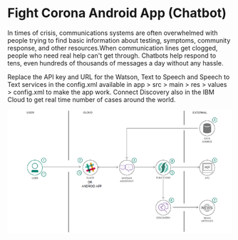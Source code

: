 # Fight Corona Android App (Chatbot)
In times of crisis, communications systems are often overwhelmed with people trying to find basic information about testing, symptoms, community response, and other resources.When communication lines get clogged, people who need real help can't get through.
Chatbots help respond to tens, even hundreds of thousands of messages a day without any hassle.

Replace the API key and URL for the Watson, Text to Speech and Speech to Text services in the config.xml available in
app > src > main > res > values > config.xml to make the app work.
Connect Discovery also in the IBM Cloud to get real time number of cases around the world.



<img src="images/Architecture.png">


